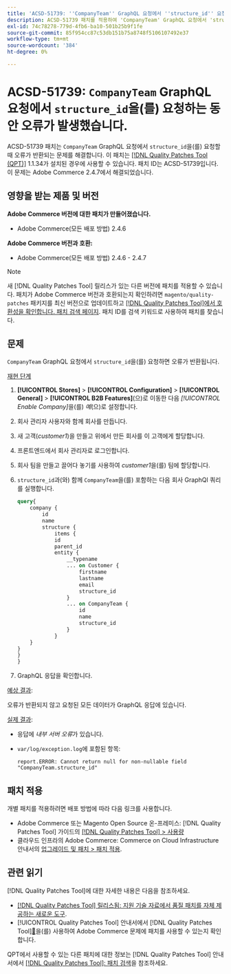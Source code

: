 ```yaml
---
title: 'ACSD-51739: ''CompanyTeam'' GraphQL 요청에서 ''structure_id'' 요청 오류'
description: ACSD-51739 패치를 적용하여 'CompanyTeam' GraphQL 요청에서 'structure_id'가 요청되면 오류가 반환되는 Adobe Commerce 문제를 수정합니다.
exl-id: 74c78278-779d-4fb6-ba10-501b25b9f1fe
source-git-commit: 85f954cc87c53db151b75a8748f5106107492e37
workflow-type: tm+mt
source-wordcount: '384'
ht-degree: 0%

---
```


# ACSD-51739: `CompanyTeam` GraphQL 요청에서 `structure_id`을(를) 요청하는 동안 오류가 발생했습니다.

ACSD-51739 패치는 `CompanyTeam` GraphQL 요청에서 `structure_id`을(를) 요청할 때 오류가 반환되는 문제를 해결합니다. 이 패치는 [[!DNL Quality Patches Tool (QPT)]](https://experienceleague.adobe.com/en/docs/commerce-knowledge-base/kb/announcements/commerce-announcements/magento-quality-patches-released-new-tool-to-self-serve-quality-patches) 1.1.34가 설치된 경우에 사용할 수 있습니다. 패치 ID는 ACSD-51739입니다. 이 문제는 Adobe Commerce 2.4.7에서 해결되었습니다.

## 영향을 받는 제품 및 버전

**Adobe Commerce 버전에 대한 패치가 만들어졌습니다.**

* Adobe Commerce(모든 배포 방법) 2.4.6

**Adobe Commerce 버전과 호환:**

* Adobe Commerce(모든 배포 방법) 2.4.6 - 2.4.7

>[!NOTE]
>
>새 [!DNL Quality Patches Tool] 릴리스가 있는 다른 버전에 패치를 적용할 수 있습니다. 패치가 Adobe Commerce 버전과 호환되는지 확인하려면 `magento/quality-patches` 패키지를 최신 버전으로 업데이트하고 [[!DNL Quality Patches Tool]에서 호환성을 확인합니다. 패치 검색 페이지](https://experienceleague.adobe.com/tools/commerce-quality-patches/index.html). 패치 ID를 검색 키워드로 사용하여 패치를 찾습니다.

## 문제

`CompanyTeam` GraphQL 요청에서 `structure_id`을(를) 요청하면 오류가 반환됩니다.

<u>재현 단계</u>

1. **[!UICONTROL Stores]** > **[!UICONTROL Configuration]** > **[!UICONTROL General]** > **[!UICONTROL B2B Features]**(으)로 이동한 다음 *[!UICONTROL Enable Company]*&#x200B;을(를) *예*(으)로 설정합니다.
1. 회사 관리자 사용자와 함께 회사를 만듭니다.
1. 새 고객(*customer1*)을 만들고 위에서 만든 회사를 이 고객에게 할당합니다.
1. 프론트엔드에서 회사 관리자로 로그인합니다.
1. 회사 팀을 만들고 끌어다 놓기를 사용하여 *customer1*&#x200B;을(를) 팀에 할당합니다.
1. `structure_id`과(와) 함께 `CompanyTeam`을(를) 포함하는 다음 회사 GraphQl 쿼리를 실행합니다.

   ```GraphQL
   query{
       company {
           id
           name
           structure {
               items {
               id
               parent_id
               entity {
                   __typename
                   ... on Customer {
                       firstname
                       lastname
                       email
                       structure_id
                   }
                   ... on CompanyTeam {
                       id
                       name
                       structure_id
                   }
               }
       }
   }
   }
   }
   ```

1. GraphQL 응답을 확인합니다.

<u>예상 결과</u>:

오류가 반환되지 않고 요청된 모든 데이터가 GraphQL 응답에 있습니다.

<u>실제 결과</u>:

* 응답에 *내부 서버 오류*&#x200B;가 있습니다.
* `var/log/exception.log`에 포함된 항목:

  ```
  report.ERROR: Cannot return null for non-nullable field "CompanyTeam.structure_id"
  ```

## 패치 적용

개별 패치를 적용하려면 배포 방법에 따라 다음 링크를 사용합니다.

* Adobe Commerce 또는 Magento Open Source 온-프레미스: [!DNL Quality Patches Tool] 가이드의 [[!DNL Quality Patches Tool] > 사용량](/help/tools/quality-patches-tool/usage.md)
* 클라우드 인프라의 Adobe Commerce: Commerce on Cloud Infrastructure 안내서의 [업그레이드 및 패치 > 패치 적용](https://experienceleague.adobe.com/docs/commerce-cloud-service/user-guide/develop/upgrade/apply-patches.html).

## 관련 읽기

[!DNL Quality Patches Tool]에 대한 자세한 내용은 다음을 참조하세요.

* [[!DNL Quality Patches Tool] 릴리스됨: 지원 기술 자료에서 품질 패치를 자체 제공하는 새로운 도구](https://experienceleague.adobe.com/en/docs/commerce-knowledge-base/kb/announcements/commerce-announcements/magento-quality-patches-released-new-tool-to-self-serve-quality-patches).
* [!UICONTROL Quality Patches Tool] 안내서에서  [!DNL Quality Patches Tool][&#128279;](/help/tools/quality-patches-tool/patches-available-in-qpt/check-patch-for-magento-issue-with-magento-quality-patches.md)을(를) 사용하여 Adobe Commerce 문제에 패치를 사용할 수 있는지 확인합니다.


QPT에서 사용할 수 있는 다른 패치에 대한 정보는 [!DNL Quality Patches Tool] 안내서에서 [[!DNL Quality Patches Tool]: 패치 검색](https://experienceleague.adobe.com/tools/commerce-quality-patches/index.html)을 참조하세요.
